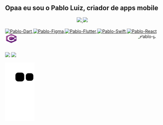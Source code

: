 ## Opaa eu sou o Pablo Luiz, criador de apps mobile
<div align="center">
  <a href="https://github.com/pabloluizde">
  <img height="180em" src="https://github-readme-stats.vercel.app/api?username=pabloluizde&show_icons=true&theme=dracula&include_all_commits=true&count_private=true"/>
  <img height="180em" src="https://github-readme-stats.vercel.app/api/top-langs/?username=pabloluizde&layout=compact&langs_count=7&theme=dracula"/>
</div>
<div style="display: inline_block"><br>
  <img align="center" alt="Pablo-Dart" height="30" width="40" src="https://cdn.jsdelivr.net/gh/devicons/devicon/icons/dart/dart-original.svg">
  <img align="center" alt="Pablo-Figma" height="30" width="40" src="https://cdn.jsdelivr.net/gh/devicons/devicon/icons/figma/figma-original.svg">
  <img align="center" alt="Pablo-Flutter" height="30" width="40" src="https://cdn.jsdelivr.net/gh/devicons/devicon/icons/flutter/flutter-original.svg">
  <img align="center" alt="Pablo-Swift" height="30" width="40" src="https://cdn.jsdelivr.net/gh/devicons/devicon/icons/swift/swift-original.svg">
  <img align="center" alt="Pablo-React" height="30" width="40" src="https://cdn.jsdelivr.net/gh/devicons/devicon/icons/react/react-original.svg">
  <img align="center" alt="Rafa-Csharp" height="30" width="40" src="https://raw.githubusercontent.com/devicons/devicon/master/icons/csharp/csharp-original.svg">
  <img align="right" alt="Pablo-pic" height="150" style="border-radius:50px;" src="https://1.bp.blogspot.com/-1d3thoekDEo/YOHMZue9VfI/AAAAAAAADnw/56V-pp5hEVAQtDGPHazP8MQ35BaOhSELwCLcBGAsYHQ/s640/40b3cd64c8aa5ed3b0f554f4cb0fdc07.jpg">
</div>
  
  ##
 
<div> 
  <a href="https://instagram.com/_luizzip" target="_blank"><img src="https://img.shields.io/badge/-Instagram-%23E4405F?style=for-the-badge&logo=instagram&logoColor=white" target="_blank"></a>
  <a href="https://www.linkedin.com/in/pablo-luiz-/" target="_blank"><img src="https://img.shields.io/badge/-LinkedIn-%230077B5?style=for-the-badge&logo=linkedin&logoColor=white" target="_blank"></a> 
 
  ![Snake animation](https://github.com/rafaballerini/rafaballerini/blob/output/github-contribution-grid-snake.svg)
 
</div>
